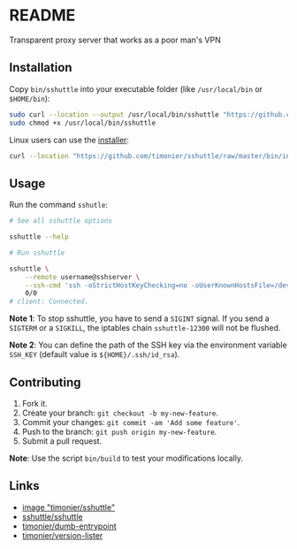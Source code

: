 # README

Transparent proxy server that works as a poor man's VPN

## Installation

Copy `bin/sshuttle` into your executable folder (like `/usr/local/bin` or `$HOME/bin`):

```sh
sudo curl --location --output /usr/local/bin/sshuttle "https://github.com/timonier/sshuttle/raw/master/bin/sshuttle"
sudo chmod +x /usr/local/bin/sshuttle
```

Linux users can use the [installer](https://github.com/timonier/sshuttle/blob/master/bin/installer):

```sh
curl --location "https://github.com/timonier/sshuttle/raw/master/bin/installer" | sudo sh -s install
```

## Usage

Run the command `sshutle`:

```sh
# See all sshuttle options

sshuttle --help

# Run sshuttle

sshuttle \
    --remote username@sshserver \
    --ssh-cmd 'ssh -oStrictHostKeyChecking=no -oUserKnownHostsFile=/dev/null' \
    0/0
# client: Connected.
```

__Note 1__: To stop sshuttle, you have to send a `SIGINT` signal. If you send a `SIGTERM` or a `SIGKILL`, the iptables chain `sshuttle-12300` will not be flushed.

__Note 2__: You can define the path of the SSH key via the environment variable `SSH_KEY` (default value is `${HOME}/.ssh/id_rsa`).

## Contributing

1. Fork it.
2. Create your branch: `git checkout -b my-new-feature`.
3. Commit your changes: `git commit -am 'Add some feature'`.
4. Push to the branch: `git push origin my-new-feature`.
5. Submit a pull request.

__Note__: Use the script `bin/build` to test your modifications locally.

## Links

* [image "timonier/sshuttle"](https://hub.docker.com/r/timonier/sshuttle/)
* [sshuttle/sshuttle](https://github.com/sshuttle/sshuttle)
* [timonier/dumb-entrypoint](https://github.com/timonier/dumb-entrypoint)
* [timonier/version-lister](https://github.com/timonier/version-lister)
